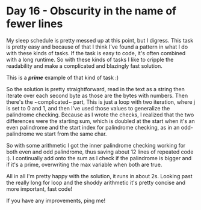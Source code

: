 # Day 16 - Obscurity in the name of fewer lines

My sleep schedule is pretty messed up at this point, but I digress. This task is pretty easy and because of that I think I've found a pattern in what I do with these kinds of tasks. If the task is easy to code, it's often combined with a long runtime. So with these kinds of tasks I like to cripple the readability and make a complicated and blazingly fast solution.

This is a ***prime*** example of that kind of task :)

So the solution is pretty straightforward, read in the text as a string then iterate over each second byte as those are the bytes with numbers. Then there's the ~complicated~ part, This is just a loop with two iteration, where j is set to 0 and 1, and then I've used those values to generalize the palindrome checking. Because as I wrote the checks, I realized that the two differences were the starting sum, which is doubled at the start when it's an even palindrome and the start index for palindrome checking, as in an odd-palindrome we start from the same char.

So with some arithmetic I got the inner palindrome checking working for both even and odd palindrome, thus saving about 12 lines of repeated code :). I continually add onto the sum as I check if the palindrome is bigger and if it's a prime, overwriting the max variable when both are true.

All in all I'm pretty happy with the solution, it runs in about 2s. Looking past the really long for loop and the shoddy arithmetic it's pretty concise and more important, fast code!

If you have any improvements, ping me!

